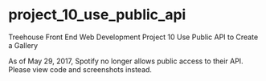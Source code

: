 # project_10_use_public_api
Treehouse Front End Web Development Project 10 Use Public API to Create a Gallery

As of May 29, 2017, Spotify no longer allows public access to their API. Please view code and screenshots instead.
